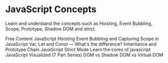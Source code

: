 # JavaScript Concepts

Learn and understand the concepts such as Hoisting, Event Bubbling, Scope, Prototype, Shadow DOM and strict.

<ResourceGroupTitle>Free Content</ResourceGroupTitle>
<BadgeLink badgeText='Read' colorScheme="yellow" href='https://developer.mozilla.org/en-US/docs/Glossary/Hoisting'>JavaScript Hoisting</BadgeLink>
<BadgeLink badgeText='Read' colorScheme="yellow" href='https://javascript.info/bubbling-and-capturing'>Event Bubbling and Capturing</BadgeLink>
<BadgeLink badgeText='Read' colorScheme="yellow" href='https://developer.mozilla.org/en-US/docs/Glossary/Scope'>Scope in JavaScript</BadgeLink>
<BadgeLink badgeText='Read' colorScheme="yellow" href='https://www.freecodecamp.org/news/var-let-and-const-whats-the-difference/'>Var, Let and Const — What's the difference?</BadgeLink>
<BadgeLink badgeText='Read' colorScheme="yellow" href='https://developer.mozilla.org/en-US/docs/Web/JavaScript/Inheritance_and_the_prototype_chain'>Inheritance and Prototype Chain</BadgeLink>
<BadgeLink badgeText='Read' colorScheme="yellow" href='https://developer.mozilla.org/en-US/docs/Web/JavaScript/Reference/Strict_mode'>JavaScript Strict Mode</BadgeLink>
<BadgeLink badgeText='Read' colorScheme="yellow" href='https://www.youtube.com/watch?v=ZvbzSrg0afE&list=PLlasXeu85E9cQ32gLCvAvr9vNaUccPVNP'>Learn the cores of javascript</BadgeLink>
<BadgeLink badgeText='Read' colorScheme="yellow" href='https://dev.to/lydiahallie/javascript-visualized-event-loop-3dif'>JavaScript Visualized (7 Part Series)</BadgeLink>
<BadgeLink badgeText='Watch' href='https://www.youtube.com/watch?v=7Tok22qxPzQ'>DOM vs Shadow DOM vs Virtual DOM</BadgeLink>
